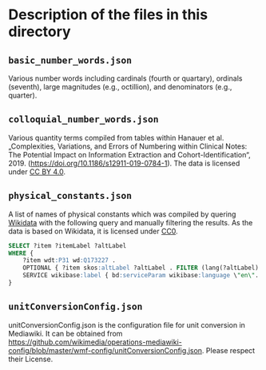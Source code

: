 # Description of the files in this directory

## `basic_number_words.json`
Various number words including cardinals (fourth or quartary), ordinals (seventh), large magnitudes (e.g., octillion), and denominators (e.g., quarter).        

## `colloquial_number_words.json`
Various quantity terms compiled from tables within Hanauer et al. „Complexities, Variations, and Errors of Numbering within Clinical Notes: The Potential Impact on Information Extraction and Cohort-Identification“, 2019. (https://doi.org/10.1186/s12911-019-0784-1). The data is licensed under [CC BY 4.0](http://creativecommons.org/licenses/by/4.0/).

## `physical_constants.json`
A list of names of physical constants which was compiled by quering [Wikidata](https://query.wikidata.org/) with the following query and manually filtering the results. As the data is based on Wikidata, it is licensed under [CC0](https://creativecommons.org/publicdomain/zero/1.0/).
```SQL
SELECT ?item ?itemLabel ?altLabel
WHERE {
    ?item wdt:P31 wd:Q173227 .
    OPTIONAL { ?item skos:altLabel ?altLabel . FILTER (lang(?altLabel) = \"en\") }
    SERVICE wikibase:label { bd:serviceParam wikibase:language \"en\". }
}
```

## `unitConversionConfig.json`
unitConversionConfig.json is the configuration file for unit conversion in Mediawiki. It can be obtained from https://github.com/wikimedia/operations-mediawiki-config/blob/master/wmf-config/unitConversionConfig.json. Please respect their License.
